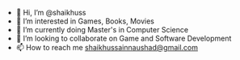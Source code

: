 - 👋 Hi, I’m @shaikhuss
- 👀 I’m interested in Games, Books, Movies
- 🌱 I’m currently doing Master's in Computer Science
- 💞️ I’m looking to collaborate on Game and Software Development
- 📫 How to reach me shaikhussainnaushad@gmail.com

<!---
shaikhuss/shaikhuss is a ✨ special ✨ repository because its `README.md` (this file) appears on your GitHub profile.
You can click the Preview link to take a look at your changes.
--->
